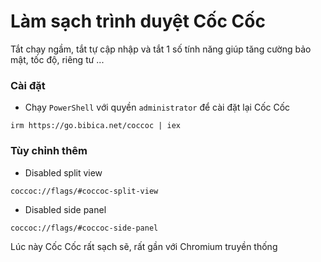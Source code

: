 # Làm sạch trình duyệt Cốc Cốc

Tắt chạy ngầm, tắt tự cập nhập và tắt 1 số tính năng giúp tăng cường bảo mật, tốc độ, riêng tư ... 

### Cài đặt

- Chạy `PowerShell` với quyền `administrator` để cài đặt lại Cốc Cốc
  
```
irm https://go.bibica.net/coccoc | iex
```
### Tùy chỉnh thêm

- Disabled split view
```
coccoc://flags/#coccoc-split-view
```
- Disabled side panel
```
coccoc://flags/#coccoc-side-panel
```
Lúc này Cốc Cốc rất sạch sẽ, rất gần với Chromium truyền thống
